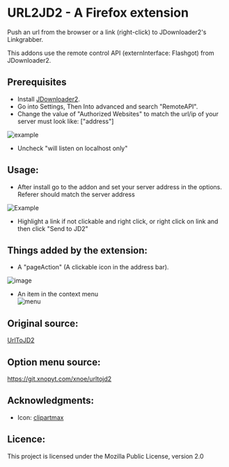# URL2JD2 - A Firefox extension
Push an url from the browser or a link (right-click) to JDownloader2's Linkgrabber.

This addons use the remote control API (externInterface: Flashgot) from JDownloader2.

## Prerequisites
- Install [JDownloader2](http://beta.jdownloader.org/).
- Go into Settings, Then Into advanced and search "RemoteAPI".
- Change the value of "Authorized Websites" to match the url/ip of your server must look like: ["address"]  

![example](https://github.com/pbanj/URL2JD2/assets/17306233/52aa7a31-c954-46c4-aa75-96bc1441fde1)  
- Uncheck "will listen on localhost only"

## Usage:  
- After install go to the addon and set your server address in the options. Referer should match the server address

![Example](https://github.com/pbanj/URL2JD2/assets/17306233/44233b1e-be62-4a78-9646-e279695466b5)

- Highlight a link if not clickable and right click, or right click on link and then click "Send to JD2"

## Things added by the extension:  
- A "pageAction" (A clickable icon in the address bar).  

![image](https://github.com/pbanj/URL2JD2/assets/17306233/c99b0882-fa7e-4c42-827c-279fea795e20)  

- An item in the context menu  
![menu](https://github.com/pbanj/URL2JD2/assets/17306233/4cfb5c61-768f-4b31-96f3-586491d2f2e7)




## Original source:  
[UrlToJD2](https://framagit.org/GTeam/urltojd2)  

## Option menu source:  
https://git.xnopyt.com/xnoe/urltojd2  


## Acknowledgments:
- Icon: [clipartmax](https://www.clipartmax.com/middle/m2H7i8d3K9A0H7i8_this-looks-like-the-earth-jdownloader-icon-svg/)

## Licence:  
This project is licensed under the Mozilla Public License, version 2.0

